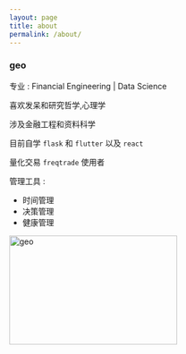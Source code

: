 ```yaml
---
layout: page
title: about
permalink: /about/
---
```


<h3>geo</h3>

专业 : Financial Engineering \| Data Science

喜欢发呆和研究哲学,心理学

涉及金融工程和资料科学

目前自学 `flask` 和 `flutter` 以及 `react`

量化交易 `freqtrade` 使用者

管理工具 :

- 时间管理
- 决策管理
- 健康管理

<p>
<img align="left" width='300' height='195' src="https://github-readme-stats.vercel.app/api/top-langs/?username=geomuse&count_private=true&show_icons=true&layout=compact" alt="geo"/>
</p>